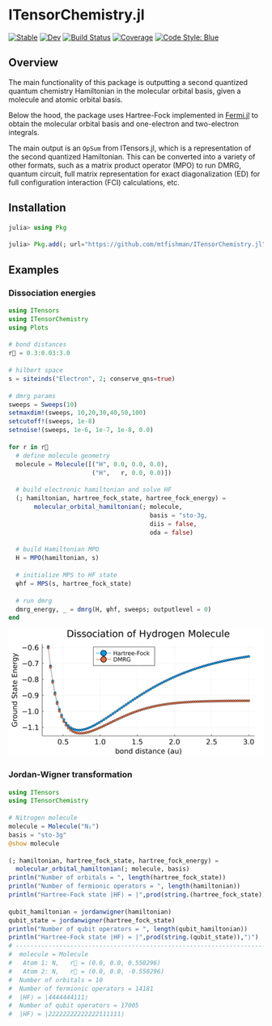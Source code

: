 # ITensorChemistry.jl

[![Stable](https://img.shields.io/badge/docs-stable-blue.svg)](https://mtfishman.github.io/ITensorChemistry.jl/stable)
[![Dev](https://img.shields.io/badge/docs-dev-blue.svg)](https://mtfishman.github.io/ITensorChemistry.jl/dev)
[![Build Status](https://github.com/mtfishman/ITensorChemistry.jl/actions/workflows/CI.yml/badge.svg?branch=main)](https://github.com/mtfishman/ITensorChemistry.jl/actions/workflows/CI.yml?query=branch%3Amain)
[![Coverage](https://codecov.io/gh/mtfishman/ITensorChemistry.jl/branch/main/graph/badge.svg)](https://codecov.io/gh/mtfishman/ITensorChemistry.jl)
[![Code Style: Blue](https://img.shields.io/badge/code%20style-blue-4495d1.svg)](https://github.com/invenia/BlueStyle)

## Overview

The main functionality of this package is outputting a second quantized quantum chemistry Hamiltonian in the molecular orbital basis, given a molecule and atomic orbital basis.

Below the hood, the package uses Hartree-Fock implemented in [Fermi.jl](https://github.com/FermiQC/Fermi.jl) to obtain the molecular orbital basis and one-electron and two-electron integrals.

The main output is an `OpSum` from ITensors.jl, which is a representation of the second quantized Hamiltonian. This can be converted into a variety of other formats, such as a matrix product operator (MPO) to run DMRG, quantum circuit, full matrix representation for exact diagonalization (ED) for full configuration interaction (FCI) calculations, etc.

## Installation

```julia
julia> using Pkg

julia> Pkg.add(; url="https://github.com/mtfishman/ITensorChemistry.jl")
```

## Examples

### Dissociation energies


```julia
using ITensors
using ITensorChemistry
using Plots

# bond distances
r⃗ = 0.3:0.03:3.0

# hilbert space
s = siteinds("Electron", 2; conserve_qns=true)

# dmrg params
sweeps = Sweeps(10)
setmaxdim!(sweeps, 10,20,30,40,50,100)
setcutoff!(sweeps, 1e-8)
setnoise!(sweeps, 1e-6, 1e-7, 1e-8, 0.0)

for r in r⃗
  # define molecule geometry
  molecule = Molecule([("H", 0.0, 0.0, 0.0), 
                       ("H",   r, 0.0, 0.0)])
                  
  # build electronic hamiltonian and solve HF
  (; hamiltonian, hartree_fock_state, hartree_fock_energy) = 
       molecular_orbital_hamiltonian(; molecule, 
                                       basis = "sto-3g, 
                                       diis = false, 
                                       oda = false)
  
  # build Hamiltonian MPO
  H = MPO(hamiltonian, s)
  
  # initialize MPS to HF state
  ψhf = MPS(s, hartree_fock_state)
  
  # run dmrg
  dmrg_energy, _ = dmrg(H, ψhf, sweeps; outputlevel = 0)
end
```

![alt text](examples/dissociation.png)

### Jordan-Wigner transformation

```julia
using ITensors
using ITensorChemistry

# Nitrogen molecule
molecule = Molecule("N₂")
basis = "sto-3g"
@show molecule

(; hamiltonian, hartree_fock_state, hartree_fock_energy) =
  molecular_orbital_hamiltonian(; molecule, basis)
println("Number of orbitals = ", length(hartree_fock_state))
println("Number of fermionic operators = ", length(hamiltonian))
println("Hartree-Fock state |HF⟩ = |",prod(string.(hartree_fock_state)),"⟩")

qubit_hamiltonian = jordanwigner(hamiltonian)
qubit_state = jordanwigner(hartree_fock_state)
println("Number of qubit operators = ", length(qubit_hamiltonian))
println("Hartree-Fock state |HF⟩ = |",prod(string.(qubit_state)),"⟩") 
# -------------------------------------------------------------------------- 
#  molecule = Molecule
#   Atom 1: N,   r⃗ = (0.0, 0.0, 0.550296)
#   Atom 2: N,   r⃗ = (0.0, 0.0, -0.550296)
#  Number of orbitals = 10
#  Number of fermionic operators = 14181
#  |HF⟩ = |4444444111⟩
#  Number of qubit operators = 17005
#  |HF⟩ = |22222222222222111111⟩
```
